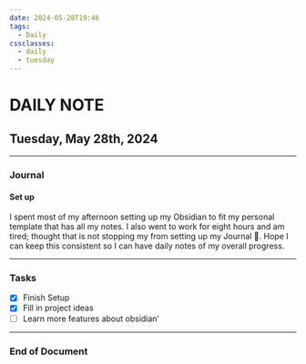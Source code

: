 ```yaml
---
date: 2024-05-28T19:46
tags:
  - Daily
cssclasses:
  - daily
  - tuesday
---
```

# DAILY NOTE
## Tuesday, May 28th, 2024
***
### Journal
#### Set up
I spent most of my afternoon setting up my Obsidian to fit my personal template that has all my notes. I also went to work for eight hours and am tired; thought that is not stopping my from setting up my Journal 💪.  Hope I can keep this consistent so I can have daily notes of my overall progress. 

***
### Tasks
- [x] Finish Setup
- [x] Fill in project ideas
- [ ] Learn more features about obsidian’

---
### End of Document
